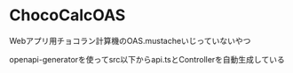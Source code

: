 # ChocoCalcOAS
Webアプリ用チョコラン計算機のOAS.mustacheいじっていないやつ

openapi-generatorを使ってsrc以下からapi.tsとControllerを自動生成している
